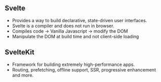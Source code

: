 
## Svelte
* Provides a way to build declarative, state-driven user interfaces.
* Svelte is a compiler and does not run in browser.
* Compiles code -> Vanilla Javascript -> modify the DOM
* Manipulate the DOM at build time and not client-side loading

## SvelteKit
* Framework for building extremely high-performance apps.
* Routing, prefetching, offline support, SSR, progressive enhancement and more.